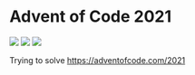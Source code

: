 # Advent of Code 2021

![](https://img.shields.io/badge/day%20📅-14-blue)
![](https://img.shields.io/badge/stars%20⭐-22-yellow)
![](https://img.shields.io/badge/days%20completed-10-red)

Trying to solve https://adventofcode.com/2021
